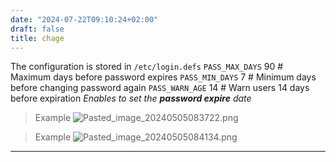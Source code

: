 ```yaml
---
date: "2024-07-22T09:10:24+02:00"
draft: false
title: chage
---
```


The configuration is stored in  `/etc/login.defs`
`PASS_MAX_DAYS`   90   # Maximum days before password expires
`PASS_MIN_DAYS`   7    # Minimum days before changing password again
`PASS_WARN_AGE`   14   # Warn users 14 days before expiration
*Enables to set the **password expire** date*

> Example
> ![Pasted_image_20240505083722.png](/Notes/Pasted_image_20240505083722.png)

> Example
> ![Pasted_image_20240505084134.png](/Notes/Pasted_image_20240505084134.png)

------------------------------------------------------------------------
